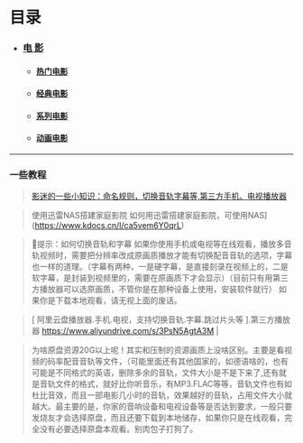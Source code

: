 # 目录

- ### [电 影](zh-cn/Movie)
  - #### [热门电影](zh-cn/Movie/Popular)
  - #### [经典电影](zh-cn/Movie/Classic)
  - #### [系列电影](zh-cn/Movie/series)
  - #### [动画电影](zh-cn/Movie/Animefilms)

----

### 一些教程

> [影迷的一些小知识：命名规则，切换音轨字幕等,第三方手机、电视播放器](https://kdocs.cn/l/cuGz94pStZT5)  

> 使用迅雷NAS搭建家庭影院 如何用迅雷搭建家庭影院，可使用NAS](https://www.kdocs.cn/l/ca5vem6Y0qrL)  

> 🔔提示：如何切换音轨和字幕  如果你使用手机或电视等在线观看，播放多音轨视频时，需要把分辨率改成原画质播放才能有切换配音音轨的选项，字幕也一样的道理。（字幕有两种，一是硬字幕，是直接刻录在视频上的，二是软字幕，是封装到视频里的，需要在原画质下才会显示）（目前只有用第三方播放器可以选原画质，不管你是在那种设备上使用，安装软件就行）   如果你是下载本地观看，请无视上面的废话。  

> [ 阿里云盘播放器.手机.电视，支持切换音轨.字幕.跳过片头等 ].第三方播放器 <https://www.aliyundrive.com/s/3PsN5AgtA3M> |


> 为啥原盘资源20G以上呢！其实和压制的资源画质上没啥区别。主要是看视频的码率配音音轨等文件，（可能里面还有其他国家的，如德语啥的，也有可能是不同格式的英语，删除多余的音轨，文件大小是不是下来了,还有就是音轨文件的格式，就好比你听音乐，有MP3.FLAC等等，音轨文件也有如杜比音效，而且一部电影几小时的音轨，效果越好的音轨，占用文件大小就越大。最主要的是，你家的音响设备和电视设备等是否达到要求，一般只要发烧友才会选择原盘，而且还要下载到本地储存，如果你只是在线观看，完全没有必要选择原盘本观看。别肉包子打狗了。
